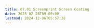 ```yaml
---
title: 07.01 Screenprint Screen Coating
date: 2025-02-26T09:00:00
lastmod: 2024-12-06T05:57:38
---
```


